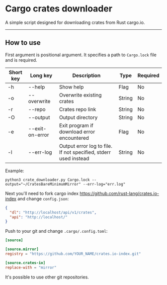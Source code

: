 # Cargo crates downloader

A simple script designed for downloading crates from Rust cargo.io.  

---

## How to use

First argument is positional argument. It specifies a path to `Cargo.lock` file and is required.

| Short key | Long key        | Description                                                     | Type   | Required |
|-----------|-----------------|-----------------------------------------------------------------|--------|----------|
| -h        | --help          | Show help                                                       | Flag   | No       |
| -o        | --overwrite     | Overwrite existing crates                                       | String | No       |
| -r        | --repo          | Crates repo link                                                | String | No       |
| -O        | --output        | Output directory                                                | String | No       |
| -e        | --exit-on-error | Exit program if download error encountered                      | Flag   | No       |
| -l        | --err-log       | Output error log to file. If not specified, stderr used instead | String | No       |

Example:

```shell
python3 crate_downloader.py Cargo.lock --output="~/CratesBareMinimumMirror" --err-log="err.log"
```   

Next you'll need to fork cargo index https://github.com/rust-lang/crates.io-index and change `config.json`:

```json
{
  "dl": "http://localhost/api/v1/crates",
  "api": "http://localhost/"
}
```

Push to your git and change `.cargo/.config.toml`:

```toml
[source]

[source.mirror]
registry = "https://github.com/YOUR_NAME/crates.io-index.git"

[source.crates-io]
replace-with = "mirror"
```

It's possible to use other git repositories.
